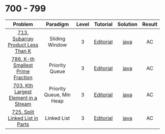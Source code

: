 # 700 - 799

|                                                Problem                                                 |         Paradigm         | Level |                                       Tutorial                                        |                      Solution                      | Result |
| :----------------------------------------------------------------------------------------------------: | :----------------------: | :---: | :-----------------------------------------------------------------------------------: | :------------------------------------------------: | :----: |
|    [713. Subarray Product Less Than K](https://leetcode.com/problems/subarray-product-less-than-k/)    |      Sliding Window      |   3   |  [Editorial](https://leetcode.com/problems/subarray-product-less-than-k/editorial/)   |  [java](./713_Subarray_Product_Less_Than_K.java)   |   AC   |
|    [786. K-th Smallest Prime Fraction](https://leetcode.com/problems/k-th-smallest-prime-fraction/)    |      Priority Queue      |   3   |  [Editorial](https://leetcode.com/problems/k-th-smallest-prime-fraction/editorial/)   |   [java](./786_Kth_Smallest_Prime_Fraction.java)   |   AC   |
| [703. Kth Largest Element in a Stream](https://leetcode.com/problems/kth-largest-element-in-a-stream/) | Priority Queue, Min Heap |   3   | [Editorial](https://leetcode.com/problems/kth-largest-element-in-a-stream/editorial/) | [java](./703_Kth_Largest_Element_in_a_Stream.java) |   AC   |
|      [725. Split Linked List in Parts](https://leetcode.com/problems/split-linked-list-in-parts/)      |       Linked List        |   3   |   [Editorial](https://leetcode.com/problems/split-linked-list-in-parts/editorial/)    |   [java](./725_Split_Linked_List_in_Parts.java)    |   AC   |
